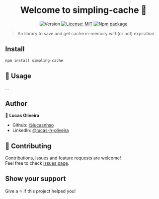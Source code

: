<h1 align="center">Welcome to simpling-cache 👋</h1>
<p align="center">
  <img alt="Version" src="https://img.shields.io/badge/version-1.0.0-blue.svg?cacheSeconds=2592000" />
  <a href="#" target="_blank">
    <img alt="License: MIT" src="https://img.shields.io/badge/License-MIT-yellow.svg" />
  </a>
  <a href="https://www.npmjs.com/package/simpling-cache" target="_blank">
    <img alt="Npm package" src="https://img.shields.io/badge/npm-CB3837?style=for-the-badge&logo=npm&logoColor=white" />
  </a>
</p>

> An library to save and get cache in-memory with(or not) expiration

## Install

```sh
npm install simpling-cache
```

## 🚀 Usage

...

## Author

👤 **Lucas Oliveira**

- Github: [@lucasnhso](https://github.com/lucasnhso)
- LinkedIn: [@lucas-h-oliveira](https://linkedin.com/in/lucas-h-oliveira)

## 🤝 Contributing

Contributions, issues and feature requests are welcome!<br />Feel free to check [issues page](https://github.com/lucasnhso/sygnus/issues).

## Show your support

Give a ⭐️ if this project helped you!
